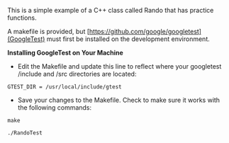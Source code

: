 This is a simple example of a C++ class called Rando that has practice functions.

A makefile is provided, but [https://github.com/google/googletest](GoogleTest) must first be installed on the development environment.

**Installing GoogleTest on Your Machine**

* Edit the Makefile and update this line to reflect where your googletest /include and /src directories are located:
 
`GTEST_DIR = /usr/local/include/gtest`

* Save your changes to the Makefile. Check to make sure it works with the following commands:

`make`

`./RandoTest`